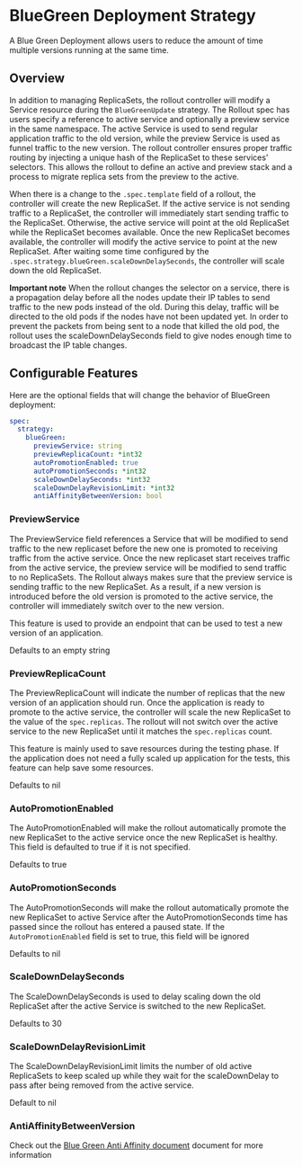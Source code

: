 # BlueGreen Deployment Strategy
A Blue Green Deployment allows users to reduce the amount of time multiple versions running at the same time.

## Overview

In addition to managing ReplicaSets, the rollout controller will modify a Service resource during the `BlueGreenUpdate` strategy.  The Rollout spec has users specify a reference to active service and optionally a preview service in the same namespace. The active Service is used to send regular application traffic to the old version, while the preview Service is used as funnel traffic to the new version. The rollout controller ensures proper traffic routing by injecting a unique hash of the ReplicaSet to these services' selectors.  This allows the rollout to define an active and preview stack and a process to migrate replica sets from the preview to the active. 

When there is a change to the `.spec.template` field of a rollout, the controller will create the new ReplicaSet.  If the active service is not sending traffic to a ReplicaSet, the controller will immediately start sending traffic to the ReplicaSet. Otherwise, the active service will point at the old ReplicaSet while the ReplicaSet becomes available. Once the new ReplicaSet becomes available, the controller will modify the active service to point at the new ReplicaSet. After waiting some time configured by the `.spec.strategy.blueGreen.scaleDownDelaySeconds`, the controller will scale down the old ReplicaSet.

__Important note__
When the rollout changes the selector on a service, there is a propagation delay before all the nodes update their IP tables to send traffic to the new pods instead of the old. During this delay, traffic will be directed to the old pods if the nodes have not been updated yet. In order to prevent the packets from being sent to a node that killed the old pod, the rollout uses the scaleDownDelaySeconds field to give nodes enough time to broadcast the IP table changes.

## Configurable Features
Here are the optional fields that will change the behavior of BlueGreen deployment:
```yaml
spec:
  strategy:
    blueGreen:
      previewService: string
      previewReplicaCount: *int32
      autoPromotionEnabled: true
      autoPromotionSeconds: *int32
      scaleDownDelaySeconds: *int32
      scaleDownDelayRevisionLimit: *int32
      antiAffinityBetweenVersion: bool
```

### PreviewService
The PreviewService field references a Service that will be modified to send traffic to the new replicaset before the new one is promoted to receiving traffic from the active service. Once the new replicaset start receives traffic from the active service, the preview service will be modified to send traffic to no ReplicaSets. The Rollout always makes sure that the preview service is sending traffic to the new ReplicaSet.  As a result, if a new version is introduced before the old version is promoted to the active service, the controller will immediately switch over to the new version.

This feature is used to provide an endpoint that can be used to test a new version of an application.

Defaults to an empty string

### PreviewReplicaCount
The PreviewReplicaCount will indicate the number of replicas that the new version of an application should run.  Once the application is ready to promote to the active service, the controller will scale the new ReplicaSet to the value of the `spec.replicas`. The rollout will not switch over the active service to the new ReplicaSet until it matches the `spec.replicas` count.

This feature is mainly used to save resources during the testing phase. If the application does not need a fully scaled up application for the tests, this feature can help save some resources.

Defaults to nil

### AutoPromotionEnabled
The AutoPromotionEnabled will make the rollout automatically promote the new ReplicaSet to the active service once the new ReplicaSet is healthy. This field is defaulted to true if it is not specified.

Defaults to true

### AutoPromotionSeconds
The AutoPromotionSeconds will make the rollout automatically promote the new ReplicaSet to active Service after the AutoPromotionSeconds time has passed since the rollout has entered a paused state. If the `AutoPromotionEnabled` field is set to true, this field will be ignored

Defaults to nil


### ScaleDownDelaySeconds
The ScaleDownDelaySeconds is used to delay scaling down the old ReplicaSet after the active Service is switched to the new ReplicaSet.

Defaults to 30

### ScaleDownDelayRevisionLimit
The ScaleDownDelayRevisionLimit limits the number of old active ReplicaSets to keep scaled up while they wait for the scaleDownDelay to pass after being removed from the active service. 

Default to nil


### AntiAffinityBetweenVersion

Check out the [Blue Green Anti Affinity document](anti-affinity/anti-affinity.md) document for more information
